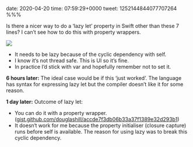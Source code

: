 date: 2020-04-20
time: 07:59:29+0000
tweet: 1252144844077707264
%%%

Is there a nicer way to do a ‘lazy let’ property in Swift other than these 7 lines? I can’t see how to do this with property wrappers.

![](EWCDGRCWAAA8V9H.jpg)

- It needs to be lazy because of the cyclic dependency with self.
- I know it‘s not thread safe. This is UI so it’s fine.
- In practice I’d stick with var and hopefully remember not to set it.

**6 hours later:** The ideal case would be if this ‘just worked’. The language has syntax for expressing lazy let but the compiler doesn’t like it for some reason.

**1 day later:** Outcome of lazy let:

- You can do it with a property wrapper. ([gist.github.com/douglashill/accde7f3db06b33a37f1389e32d293b1](https://gist.github.com/douglashill/accde7f3db06b33a37f1389e32d293b1))
- It doesn‘t work for me because the property initialiser (closure capture) runs before self is available. The reason for using lazy was to break this cyclic dependency.
